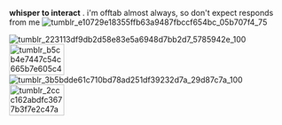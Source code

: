 **whisper to interact** . i'm offtab almost always, so don't expect responds from me ![tumblr_e10729e18355ffb63a9487fbccf654bc_05b707f4_75](https://github.com/user-attachments/assets/0650233a-0140-49ee-bc22-595aeb7bec40)



![tumblr_223113df9db2d58e83e5a6948d7bb2d7_5785942e_100](https://github.com/user-attachments/assets/3ecdb669-e640-4819-8b65-65da45dbf411) <img width="99" height="56" alt="tumblr_b5cb4e7447c54c665b7e605c4882d9e8_c5ad700c_100" src="https://github.com/user-attachments/assets/c0526041-3984-4a05-bd63-63ecf328bf76" /> ![tumblr_3b5bdde61c710bd78ad251df39232d7a_29d87c7a_100](https://github.com/user-attachments/assets/00828940-449f-48f8-b9f9-302278b35f47)
 <img width="99" height="56" alt="tumblr_2ccc162abdfc3677b3f7e2c47a8affb4_8e4fca25_100" src="https://github.com/user-attachments/assets/3abc5cea-3691-4787-a052-c9c9af1db129" /> 



